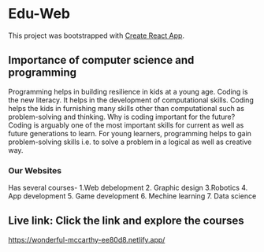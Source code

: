 # Edu-Web

This project was bootstrapped with [Create React App](https://github.com/facebook/create-react-app).

## Importance of computer science and programming


Programming helps in building resilience in kids at a young age. Coding is the new literacy. It helps in the development of computational skills. Coding helps the kids in furnishing many skills other than computational such as problem-solving and thinking.
Why is coding important for the future?
Coding is arguably one of the most important skills for current as well as future generations to learn. For young learners, programming helps to gain problem-solving skills i.e. to solve a problem in a logical as well as creative way.

### Our Websites

Has several courses-
1.Web debelopment
2. Graphic design
3.Robotics
4. App development
5. Game development
6. Mechine learning
7. Data science

## Live link: Click the link and explore the courses

https://wonderful-mccarthy-ee80d8.netlify.app/

